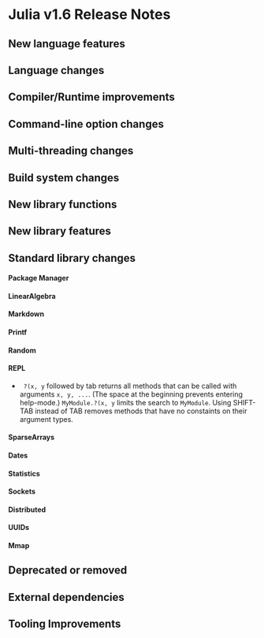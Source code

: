 Julia v1.6 Release Notes
========================

New language features
---------------------


Language changes
----------------


Compiler/Runtime improvements
-----------------------------


Command-line option changes
---------------------------


Multi-threading changes
-----------------------


Build system changes
--------------------


New library functions
---------------------


New library features
--------------------


Standard library changes
------------------------


#### Package Manager


#### LinearAlgebra


#### Markdown


#### Printf


#### Random


#### REPL

* ` ?(x, y` followed by tab returns all methods that can be called
  with arguments `x, y, ...`. (The space at the beginning prevents entering help-mode.)
  `MyModule.?(x, y` limits the search to `MyModule`. Using SHIFT-TAB instead of TAB
  removes methods that have no constaints on their argument types.

#### SparseArrays


#### Dates


#### Statistics


#### Sockets


#### Distributed


#### UUIDs


#### Mmap


Deprecated or removed
---------------------


External dependencies
---------------------


Tooling Improvements
---------------------


<!--- generated by NEWS-update.jl: -->
